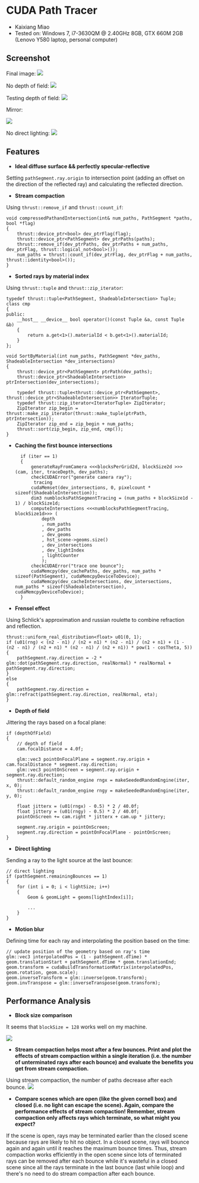 CUDA Path Tracer
================

* Kaixiang Miao
* Tested on: Windows 7, i7-3630QM @ 2.40GHz 8GB, GTX 660M 2GB (Lenovo Y580 laptop, personal computer)

## Screenshot

Final image:
![](./img/a.png)

No depth of field:
![](./img/b.png)

Testing depth of field:
![](./img/d.png)

Mirror:

![](./img/f.png)

No direct lighting:
![](./img/e.png)



## Features

* **Ideal diffuse surface && perfectly specular-reflective**

Setting `pathSegment.ray.origin` to intersection point (adding an offset on the direction of the reflected ray) and calculating the reflected direction.

* **Stream compaction**

Using `thrust::remove_if` and `thrust::count_if`:

	void compressedPathandIntersection(int& num_paths, PathSegment *paths, bool *flag)
	{
		thrust::device_ptr<bool> dev_ptrFlag(flag);
		thrust::device_ptr<PathSegment> dev_ptrPaths(paths);
		thrust::remove_if(dev_ptrPaths, dev_ptrPaths + num_paths, dev_ptrFlag, thrust::logical_not<bool>());
		num_paths = thrust::count_if(dev_ptrFlag, dev_ptrFlag + num_paths, thrust::identity<bool>());
	}


* **Sorted rays by material index**

Using `thrust::tuple` and `thrust::zip_iterator`:
 
	typedef thrust::tuple<PathSegment, ShadeableIntersection> Tuple;
	class cmp
	{
	public:
		__host__ __device__ bool operator()(const Tuple &a, const Tuple &b)
		{
			return a.get<1>().materialId < b.get<1>().materialId;
		}
	};
	
	void SortByMaterial(int num_paths, PathSegment *dev_paths, ShadeableIntersection *dev_intersections)
	{
		thrust::device_ptr<PathSegment> ptrPath(dev_paths);
		thrust::device_ptr<ShadeableIntersection> ptrIntersection(dev_intersections);
		
		typedef thrust::tuple<thrust::device_ptr<PathSegment>, thrust::device_ptr<ShadeableIntersection>> IteratorTuple;
		typedef thrust::zip_iterator<IteratorTuple> ZipIterator;
		ZipIterator zip_begin = thrust::make_zip_iterator(thrust::make_tuple(ptrPath, ptrIntersection));
		ZipIterator zip_end = zip_begin + num_paths;
		thrust::sort(zip_begin, zip_end, cmp());
	}

* **Caching the first bounce intersections**

		if (iter == 1)
		{
			generateRayFromCamera <<<blocksPerGrid2d, blockSize2d >>>(cam, iter, traceDepth, dev_paths);
			checkCUDAError("generate camera ray");
			 tracing
			cudaMemset(dev_intersections, 0, pixelcount * sizeof(ShadeableIntersection));
			dim3 numblocksPathSegmentTracing = (num_paths + blockSize1d - 1) / blockSize1d;
			computeIntersections <<<numblocksPathSegmentTracing, blockSize1d>>> (
				depth
				, num_paths
				, dev_paths
				, dev_geoms
				, hst_scene->geoms.size()
				, dev_intersections
				, dev_lightIndex
				, lightCounter
				);
			checkCUDAError("trace one bounce");
			cudaMemcpy(dev_cachePaths, dev_paths, num_paths * sizeof(PathSegment), cudaMemcpyDeviceToDevice);
			cudaMemcpy(dev_cacheIntersections, dev_intersections, num_paths * sizeof(ShadeableIntersection), cudaMemcpyDeviceToDevice);
		}

* **Frensel effect**

Using Schlick's approximation and russian roulette to combine refraction and reflection.

	thrust::uniform_real_distribution<float> u01(0, 1);
	if (u01(rng) < (n2 - n1) / (n2 + n1) * (n2 - n1) / (n2 + n1) + (1 - (n2 - n1) / (n2 + n1) * (n2 - n1) / (n2 + n1)) * pow(1 - cosTheta, 5))
	{
		pathSegment.ray.direction = -2 * glm::dot(pathSegment.ray.direction, realNormal) * realNormal + pathSegment.ray.direction;
	}
	else
	{
		pathSegment.ray.direction = glm::refract(pathSegment.ray.direction, realNormal, eta);
	}

* **Depth of field**

Jittering the rays based on a focal plane:

	if (depthOfField)
	{
		// depth of field
		cam.focalDistance = 4.0f;

		glm::vec3 pointOnFocalPlane = segment.ray.origin + cam.focalDistance * segment.ray.direction;
		glm::vec3 pointOnScreen = segment.ray.origin + segment.ray.direction;
		thrust::default_random_engine rngx = makeSeededRandomEngine(iter, x, 0);
		thrust::default_random_engine rngy = makeSeededRandomEngine(iter, y, 0);
		
		float jitterx = (u01(rngx) - 0.5) * 2 / 40.0f;
		float jittery = (u01(rngy) - 0.5) * 2 / 40.0f;
		pointOnScreen += cam.right * jitterx + cam.up * jittery;

		segment.ray.origin = pointOnScreen;
		segment.ray.direction = pointOnFocalPlane - pointOnScreen;
	}

* **Direct lighting**

Sending a ray to the light source at the last bounce:

	// direct lighting
	if (pathSegment.remainingBounces == 1)
	{
		for (int i = 0; i < lightSize; i++)
		{
			Geom & geomLight = geoms[lightIndex[i]];
			
			...
		}
	}

* **Motion blur**

Defining time for each ray and interpolating the position based on the time:

	// update position of the geometry based on ray's time
	glm::vec3 interpolatedPos = (1 - pathSegment.dTime) * geom.translationStart + pathSegment.dTime * geom.translationEnd;
	geom.transform = cudaBuildTransformationMatrix(interpolatedPos, geom.rotation, geom.scale);
	geom.inverseTransform = glm::inverse(geom.transform);
	geom.invTranspose = glm::inverseTranspose(geom.transform);

## Performance Analysis

* **Block size comparison**

It seems that `blockSize = 128` works well on my machine.

![](./img/table2.jpg)

* **Stream compaction helps most after a few bounces. Print and plot the effects of stream compaction within a single iteration (i.e. the number of unterminated rays after each bounce) and evaluate the benefits you get from stream compaction.**

Using stream compaction, the number of paths decrease after each bounce.
![](./img/table1.jpg)

* **Compare scenes which are open (like the given cornell box) and closed (i.e. no light can escape the scene). Again, compare the performance effects of stream compaction! Remember, stream compaction only affects rays which terminate, so what might you expect?**

If the scene is open, rays may be terminated earlier than the closed scene because rays are likely to hit no object. In a closed scene, rays will bounce again and again until it reaches the maximum bounce times. Thus, stream compaction works efficiently in the open scene since lots of terminated rays can be removed after each bounce while it's wasteful in a closed scene since all the rays terminate in the last bounce (last while loop) and there's no need to do stream compaction after each bounce.









